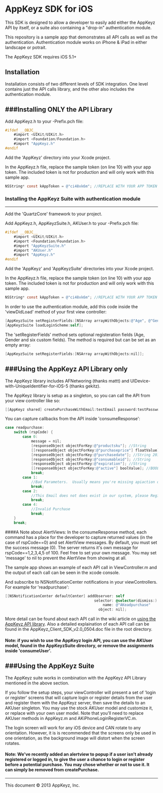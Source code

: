 AppKeyz SDK for iOS
============

This SDK is designed to allow a developer to easily add either the AppKeyz API by itself, or a suite also containing a "drop-in" authentication module.

This repository is a sample app that demonstrates all API calls as well as the authentication. Authentication module works on iPhone & iPad in either landscape or potrait.

The AppKeyz SDK requires iOS 5.1+

Installation
------------

Installation consists of two different levels of SDK integration. One level contains just the API calls library, and the other also includes the authentication module.

###Installing ONLY the API Library
------
Add AppKeyz.h to your <Application Name>-Prefix.pch file:

```objective-C
#ifdef __OBJC__
    #import <UIKit/UIKit.h>
    #import <Foundation/Foundation.h>
    #import "AppKeyz.h"
#endif
```

Add the 'AppKeyz' directory into your Xcode project.

In the AppKeyz.h file, replace the sample token (on line 10) with your app token. The included token is not for production and will only work with this sample app.

```objective-c
NSString* const kAppToken = @"ci48xk6m"; //REPLACE WITH YOUR APP TOKEN
```


### Installing the AppKeyz Suite with authentication module
------

Add the 'QuartzCore' framework to your project.

Add AppKeyz.h, AppKeyzSuite.h, AKUser.h to your <Application Name>-Prefix.pch file:

```objective-C
#ifdef __OBJC__
    #import <UIKit/UIKit.h>
    #import <Foundation/Foundation.h>
    #import "AppKeyzSuite.h"
    #import "AKUser.h"
    #import "AppKeyz.h"
#endif
```

Add the 'AppKeyz' and 'AppKeyzSuite' directories into your Xcode project.

In the AppKeyz.h file, replace the sample token (on line 10) with your app token. The included token is not for production and will only work with this sample app.

```objective-c
NSString* const kAppToken = @"ci48xk6m"; //REPLACE WITH YOUR APP TOKEN
```

In order to use the authentication module, add this code inside the 'viewDidLoad' method of your first view controller:

```objective-c
[AppKeyzSuite setRegisterFields:[NSArray arrayWithObjects:@"Age", @"Gender", nil]];
[AppKeyzSuite loadLoginScheme:self];
```

The 'setRegisterFields' method sets optional registeration fields (Age, Gender and six custom fields). The method is required but can be set as an empty array:

```objective-c
[AppKeyzSuite setRegisterFields:[NSArray arrayWithObjects:nil]];
```

###Using the AppKeyz API Library only
------

The AppKeyz library includes AFNetworing (thanks mattt) and UIDevice-with-UniqueIdentifier-for-iOS-5 (thanks gekitz).

The AppKeyz library is setup as a singleton, so you can call the API from your view controller like so:

```objective-c
[[AppKeyz shared] createPurchaseWithEmail:testEmail password:testPassword productSku:@"appkeyztest1" purchasePrice:-1 balance:-1 expiration:@""];
```

You can capture callbacks from the API inside 'consumeResponse':

```objective-c
case readpurchase:
    switch (rspCode) {
        case 0:
            message = nil;
            [responseObject objectForKey:@"productsku"]; //String
            [[responseObject objectForKey:@"purchaseprice"] floatValue]; //float
            [responseObject objectForKey:@"purchasedate"]; //String 2013-01-01 format
            [responseObject objectForKey:@"consumableid"]; //String
            [responseObject objectForKey:@"expiration"]; //String
            [[responseObject objectForKey:@"active"] boolValue]; //BOOL
            break;
        case 1:
            //Bad Parameters.  Usually means you're missing apiaction or apptoken
            break;
        case 2:
            //This Email does not does exist in our system, please Register or log in using a different email
            break;
        case 4:
            //Invalid Purchase
            break;
    }
    break;
```

####A Note about AlertViews:
In the consumeResponse method, each command has a place for the developer to capture returned values (in the case of rspCode==0) and set AlertView messages. By default, you must set the success message (0). The server returns it's own message for rspCode==1,2,3,4,5 of 100. Feel free to set your own message. You may set 'message' to nil to prevent the AlertView from showing at all.

The sample app shows an example of each API call in ViewController.m and the output of each call can be seen in the xcode console.


And subscribe to NSNotificationCenter notifications in your viewControllers. For example for 'readpurchase':

```objective-C
[[NSNotificationCenter defaultCenter] addObserver: self
                                         selector: @selector(dismiss:)
                                             name: @"AKeadpurchase"
                                           object: nil];
```

More detail can be found about each API call in the wiki article on <a href="https://github.com/AppKeyz/app-keyz-ios/wiki/AppKeyz-API-Library">using the AppKeyz API library</a>. Also a detailed explaination of each API call can be found in the AppKeyz_Client_SDK_v2.0_0504.doc file in the root directory.

#### Note: if you wish to use the AppKeyz login API, you can use the AKUser model, found in the AppKeyzSuite directory, or remove the assignments inside 'consumeUser'.



###Using the AppKeyz Suite
------

The AppKeyz suite works in combination with the AppKeyz API Library mentioned in the above section.

If you follow the setup steps, your viewController will present a set of 'login or register' screens that will capture login or register details from the user and register them with the AppKeyz server, then save the details to an AKUser singleton. You may use the stock AKUser model and customize it, or replace with your own user model. Note that you'll need to replace AKUser methods in AppKeyz.m and AKiPhoneLoginRegisterVC.m.

The login screen will work for any iOS device and CAN rotate to any orientation. However, it is is recommended that the screens only be used in one orientation, as the background image will distort when the screen rotates.

#### Note: We've recently added an alertview to popup if a user isn't already registered or logged in, to give the user a chance to login or register before a potential purchase. You may chose whether or not to use it. It can simply be removed from createPurchase.

------
This document &copy; 2013 AppKeyz, Inc.
